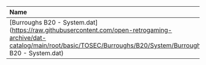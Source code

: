 |Name|Size|
|:---|---:|
|[Burroughs B20 - System.dat](https://raw.githubusercontent.com/open-retrogaming-archive/dat-catalog/main/root/basic/TOSEC/Burroughs/B20/System/Burroughs B20 - System.dat)|9841|
